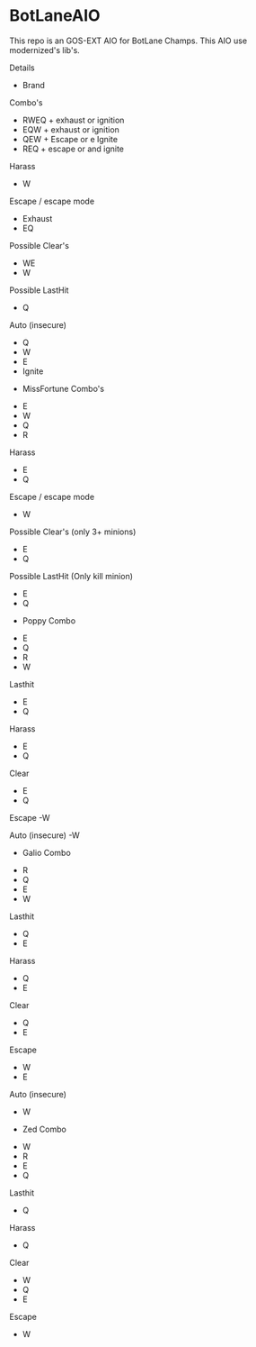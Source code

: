 # BotLaneAIO
This repo is an GOS-EXT AIO for BotLane Champs. This AIO use modernized's lib's.

Details
+ Brand

Combo's

- RWEQ + exhaust or ignition
- EQW + exhaust or ignition
- QEW + Escape or e Ignite
- REQ + escape or and ignite

Harass
- W

Escape / escape mode
- Exhaust
- EQ

Possible Clear's
- WE
- W

Possible LastHit
- Q

Auto (insecure)
- Q
- W
- E
- Ignite

+ MissFortune
Combo's
- E
- W
- Q
- R

Harass
- E
- Q

Escape / escape mode
- W

Possible Clear's (only 3+ minions)
- E
- Q

Possible LastHit (Only kill minion)
- E
- Q

+ Poppy
Combo
- E
- Q
- R
- W

Lasthit
- E
- Q

Harass
- E
- Q

Clear
- E
- Q

Escape
-W

Auto (insecure)
-W

+ Galio
Combo
- R
- Q
- E
- W

Lasthit
- Q
- E

Harass
- Q
- E

Clear
- Q
- E

Escape
- W
- E

Auto (insecure)
- W


+ Zed
Combo
- W
- R
- E
- Q

Lasthit
- Q

Harass
- Q

Clear
- W
- Q
- E

Escape
- W